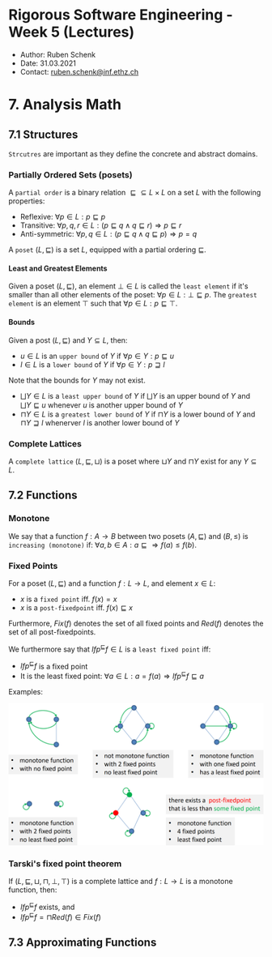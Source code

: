 # Rigorous Software Engineering - Week 5 (Lectures)
- Author: Ruben Schenk
- Date: 31.03.2021
- Contact: ruben.schenk@inf.ethz.ch

# 7. Analysis Math
## 7.1 Structures
`Strcutres` are important as they define the concrete and abstract domains.

### Partially Ordered Sets (posets)
A `partial order` is a binary relation $\sqsubseteq \subseteq L \times L$ on a set $L$ with the following properties:
- Reflexive: $\forall p \in L : p \sqsubseteq p$
- Transitive: $\forall p,q,r \in L : (p \sqsubseteq q \land q \sqsubseteq r) \Rightarrow p \sqsubseteq r$
- Anti-symmetric: $\forall p,q \in L : (p \sqsubseteq q \land q \sqsubseteq p) \Rightarrow p = q$

A `poset` $(L, \, \sqsubseteq)$ is a set $L$, equipped with a partial ordering $\sqsubseteq$.

#### Least and Greatest Elements

Given a poset $(L, \, \sqsubseteq)$, an element $\bot \in L$ is called the `least element` if it's smaller than all other elements of the poset: $\forall p \in L : \bot \sqsubseteq p$. The `greatest element` is an element $\top$ such that $\forall p \in L : p \sqsubseteq \top$.

#### Bounds
Given a post $(L, \, \sqsubseteq)$ and $Y \subseteq L$, then:
- $u \in L$ is an `upper bound` of $Y$ if $\forall p \in Y : p \sqsubseteq u$
- $l \in L$ is a `lower bound` of $Y$ if $\forall p \in Y : p \sqsupseteq l$

Note that the bounds for $Y$ may not exist. 

- $\bigsqcup Y \in L$ is a `least upper bound` of $Y$ if $\bigsqcup Y$ is an upper bound of $Y$ and $\bigsqcup Y \sqsubseteq u$ whenever $u$ is another upper bound of $Y$
- $\sqcap Y \in L$ is a `greatest lower bound` of $Y$ if $\sqcap Y$ is a lower bound of $Y$ and $\sqcap Y \sqsupseteq l$ whenerver $l$ is another lower bound of $Y$

### Complete Lattices
A `complete lattice` $(L, \, \sqsubseteq, \, \sqcup)$ is a poset where $\sqcup Y$ and $\sqcap Y$ exist for any $Y \subseteq L$.

## 7.2 Functions
### Monotone
We say that a function $f : A \to B$ between two posets $(A, \, \sqsubseteq)$ and $(B, \, \leq)$ is `increasing (monotone)` if: $\forall a,b \in A : a \sqsubseteq \Rightarrow f(a) \leq f(b)$.

### Fixed Points
For a poset $(L, \, \sqsubseteq)$ and a function $f : L \to L$, and element $x \in L :$
- $x$ is a `fixed point` iff. $f(x) = x$
- $x$ is a `post-fixedpoint` iff. $f(x) \sqsubseteq x$

Furthermore, $Fix(f)$ denotes the set of all fixed points and $Red(f)$ denotes the set of all post-fixedpoints.

We furthermore say that $lfp^{\sqsubseteq} f \in L$ is a `least fixed point` iff:
- $lfp^{\sqsubseteq} f$ is a fixed point
- It is the least fixed point: $\forall a \in L : a = f(a) \Rightarrow lfp^{\sqsubseteq} f \sqsubseteq a$

Examples:

<img src="./Figures/RSE_FIG_5-1.png" width="650px"/><br>

### Tarski's fixed point theorem
If $(L, \, \sqsubseteq, \, \sqcup, \, \sqcap, \, \bot, \, \top)$ is a complete lattice and $f : L \to L$ is a monotone function, then:
- $lfp^{\sqsubseteq} f$ exists, and
- $lfp^{\sqsubseteq} f = \sqcap Red(f) \in Fix(f)$

## 7.3 Approximating Functions